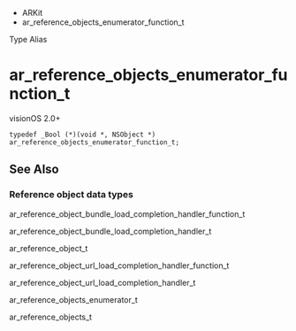 

- ARKit
-  ar_reference_objects_enumerator_function_t 

Type Alias

# ar_reference_objects_enumerator_function_t

visionOS 2.0+

``` source
typedef _Bool (*)(void *, NSObject *) ar_reference_objects_enumerator_function_t;
```

## See Also

### Reference object data types

ar_reference_object_bundle_load_completion_handler_function_t

ar_reference_object_bundle_load_completion_handler_t

ar_reference_object_t

ar_reference_object_url_load_completion_handler_function_t

ar_reference_object_url_load_completion_handler_t

ar_reference_objects_enumerator_t

ar_reference_objects_t

